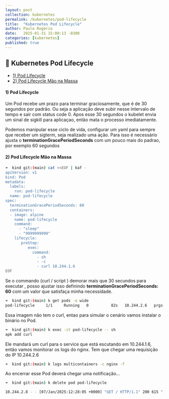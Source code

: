 ```yaml
---
layout: post
collection: kubernetes
permalink: /kubernetes/pod-lifecycle
title:  "Kubernetes Pod Lifecycle"
author: Paulo Rogério
date:   2025-01-31 15:00:13 -0300
categories: [kubernetes]
published: true
---
```


## 🚀 Kubernetes Pod Lifecycle

- [1) Pod Lifecycle](#1-pod-lifecycle)
- [2) Pod Lifecycle Mão na Massa](#2-pod-lifecycle-mão-na-massa)

#### 1) Pod Lifecycle

Um Pod recebe um prazo para terminar graciosamente, que é de 30 segundos por padrão. Ou seja a aplicação deve subir nesse intervalo de tempo e sair com status code 0.
Apos esse 30 segundos o kubelet envia um sinal de sigkill para aplicaçao, então mata o processo imediatamente.

Podemos manipular esse ciclo de vida, configurar um yaml para sempre que receber um sigterm, seja realizado uma ação.
Para isso é necessário ajusta o **terminationGracePeriodSeconds** com um pouco mais do padrao, por exemplo 60 segundos

#### 2) Pod Lifecycle Mão na Massa

```bash
➜  kind git:(main) cat <<EOF | kaf -
apiVersion: v1
kind: Pod
metadata:
  labels:
    run: pod-lifecycle
  name: pod-lifecycle
spec:
  terminationGracePeriodSeconds: 60
  containers:
  - image: alpine
    name: pod-lifecycle
    command:
      - "sleep"
      - "9999999999"
    lifecycle:
       preStop: 
          exec:
            command: 
              - sh 
              - -c
              - curl 10.244.1.6 
EOF
```

Se o commando (curl / script ) demorar mais que 30 secundos para executar , posso ajustar isso definindo
**terminationGracePeriodSeconds: 60** com um valor que satisfaça minha necessidade. 

```bash
➜  kind git:(main) k get pods -o wide
pod-lifecycle     1/1     Running   0          82s   10.244.2.6   prgs-worker
```

Essa imagem não tem o curl, entao para simular o cenário vamos instalar o binário no Pod.

```bash
➜  kind git:(main) k exec -it pod-lifecycle -- sh
apk add curl
```

Ele mandará um curl para o service que está escutando em 10.244.1.6, então vamos monitorar os logs do nginx. Tem que chegar uma requisição do IP 10.244.2.6

```bash
➜  kind git:(main) k logs multicontainers -c nginx -f
```

Ao encerrar esse Pod deverá chegar uma notificação...

```bash
➜  kind git:(main) k delete pod pod-lifecycle
```

```bash
10.244.2.8 - - [07/Jan/2025:12:28:05 +0000] "GET / HTTP/1.1" 200 615 "-" "curl/8.11.1" "-"
```
